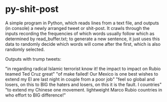# py-shit-post
A simple program in Python, which reads lines from a text file, and outputs (in console) a newly arranged tweet or shit-post.
It crawls through the inputs recording the frequencies of which words usually follow which as determined by read_buffer.txt; to generate a new sentence, it just uses this data to randomly decide which words will come after the first, which is also randomly selected.

Outputs with trump tweets:

"in regarding radical Islamic terrorist know it! the impact to impact on Rubio teamed Ted Cruz great"
"of make failed! Our Mexico is one best wishes to extend my El are last night in couple from a poor job"
"feel so global and losers, on this to BIG the haters and losers, on this it is the fault. I countries"
"to extend my Chinese one movement. lightweight Marco Rubio countries in who effort to BIG difference!"
